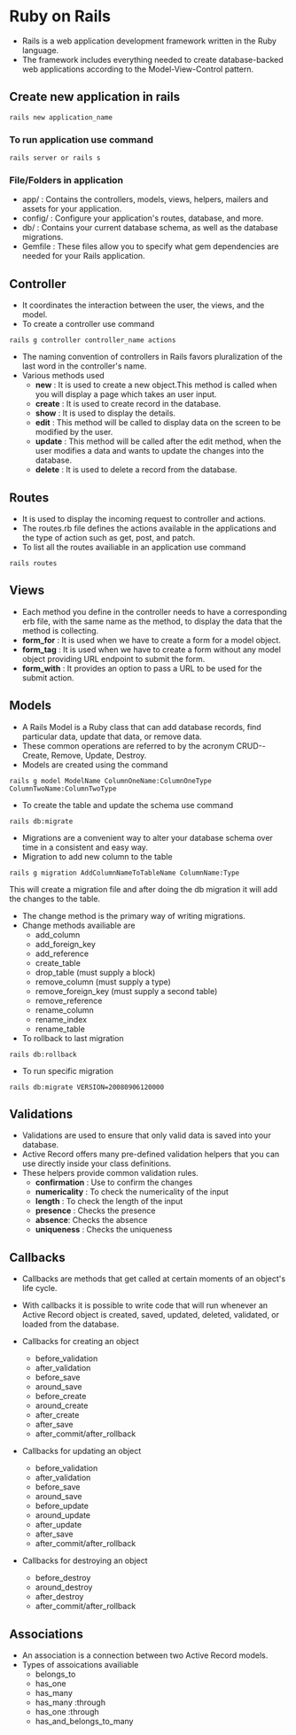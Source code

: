 # Ruby on Rails 

- Rails is a web application development framework written in the Ruby language.
- The framework includes everything needed to create database-backed web applications according to the Model-View-Control pattern. 

## Create new application in rails

```
rails new application_name
```

### To run application use command
```
rails server or rails s
```

### File/Folders in application

- app/ : Contains the controllers, models, views, helpers, mailers and assets for your application.
- config/ : Configure your application's routes, database, and more.
- db/ : Contains your current database schema, as well as the database migrations.
- Gemfile : These files allow you to specify what gem dependencies are needed for your Rails application.

## Controller

- It coordinates the interaction between the user, the views, and the model.
- To create a controller use command

```
rails g controller controller_name actions
```
- The naming convention of controllers in Rails favors pluralization of the last word in the controller's name.
- Various methods used
	- **new** : It is used to create a new object.This method is called when you will display a page which takes an user input.
	- **create** : It is used to create record in the database.
	- **show** : It is used to display the details.
	- **edit** : This method will be called to display data on the screen to be modified by the user.
	- **update** : This method will be called after the edit method, when the user modifies a data and wants to update the changes into the database.
	- **delete** : It is used to delete a record from the database.

## Routes

- It is used to display the incoming request to controller and actions.
- The routes.rb file defines the actions available in the applications and the type of action such as get, post, and patch.
- To list all the routes availiable in an application use command
```
rails routes
```

## Views

-  Each method you define in the controller needs to have a corresponding erb file, with the same name as the method, to display the data that the method is collecting.
- **form_for** : It is used when we have to create a form for a model object.
- **form_tag** : It is used when we have to create a form without any model object providing URL endpoint to submit the form.
- **form_with** : It provides an option to pass a URL to be used for the submit action.

## Models

- A Rails Model is a Ruby class that can add database records, find particular data, update that data, or remove data. 
- These common operations are referred to by the acronym CRUD--Create, Remove, Update, Destroy.
- Models are created using the command
```
rails g model ModelName ColumnOneName:ColumnOneType ColumnTwoName:ColumnTwoType
```
- To create the table and update the schema use command
```
rails db:migrate
```
- Migrations are a convenient way to alter your database schema over time in a consistent and easy way.
- Migration to add new column to the table
```
rails g migration AddColumnNameToTableName ColumnName:Type
```
This will create a migration file and after doing the db migration it will add the changes to the table.
- The change method is the primary way of writing migrations. 
- Change methods availiable are
	- add_column
	- add_foreign_key
	- add_reference
	- create_table
	- drop_table (must supply a block)
	- remove_column (must supply a type)
	- remove_foreign_key (must supply a second table)
	- remove_reference
	- rename_column
	- rename_index
	- rename_table
-  To rollback to last migration
```
rails db:rollback
```
- To run specific migration
```
rails db:migrate VERSION=20080906120000
```

## Validations

- Validations are used to ensure that only valid data is saved into your database. 
- Active Record offers many pre-defined validation helpers that you can use directly inside your class definitions.
- These helpers provide common validation rules.
	- **confirmation** : Use to confirm the changes
	- **numericality** : To check the numericality of the input
	- **length** : To check the length of the input
	- **presence** : Checks the presence
	- **absence**: Checks the absence
	-	**uniqueness** : Checks the uniqueness

## Callbacks

- Callbacks are methods that get called at certain moments of an object's life cycle. 
- With callbacks it is possible to write code that will run whenever an Active Record object is created, saved, updated, deleted, validated, or loaded from the database.

- Callbacks for creating an object
    - before_validation
    - after_validation
    - before_save
    - around_save
    - before_create
    - around_create
    - after_create
    - after_save
    - after_commit/after_rollback
- Callbacks for updating an object
    - before_validation
    - after_validation
    - before_save
    - around_save
    - before_update
    - around_update
    - after_update
    - after_save
    - after_commit/after_rollback
- Callbacks for destroying an object
    - before_destroy
    - around_destroy
    - after_destroy
    - after_commit/after_rollback

## Associations
-  An association is a connection between two Active Record models.
- Types of assoications availiable
	- belongs_to
	- has_one
	- has_many
	- has_many :through
	- has_one :through
	- has_and_belongs_to_many

